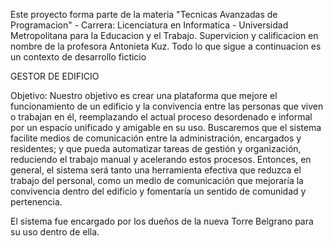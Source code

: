 Este proyecto forma parte de la materia "Tecnicas Avanzadas de Programacion" - Carrera: Licenciatura en Informatica - Universidad Metropolitana para la Educacion y el Trabajo. 
Supervicion y calificacion en nombre de la profesora Antonieta Kuz. 
Todo lo que sigue a continuacion es un contexto de desarrollo ficticio

GESTOR DE EDIFICIO

Objetivo:
Nuestro objetivo es crear una plataforma que mejore el funcionamiento de un edificio y la convivencia entre las personas que viven o trabajan en él, 
reemplazando el actual proceso desordenado e informal por un espacio unificado y amigable en su uso. 
Buscaremos que el sistema facilite medios de comunicación entre la administración, encargados y residentes; y que pueda automatizar tareas de gestión y organización, 
reduciendo el trabajo manual y acelerando estos procesos. 
Entonces, en general, el sistema será tanto una herramienta efectiva que reduzca el trabajo del personal, 
como un medio de comunicación que mejoraría la convivencia dentro del edificio y fomentaría un sentido de comunidad y pertenencia.


El sistema fue encargado por los dueños de la nueva Torre Belgrano para su uso dentro de ella.
